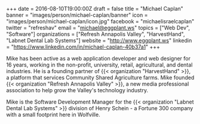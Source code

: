 +++
date = 2016-08-10T19:00:00Z
draft = false
title = "Michael Caplan"
banner = "images/person/michael-caplan/banner"
icon = "images/person/michael-caplan/icon.jpg"
facebook = "michaelisraelcaplan"
twitter = "refreshav"
email = "michael@eggplant.ws"
topics = ["Web Dev", "Software"]
organizations = ["Refresh Annapolis Valley", "HarvestHand", "Labnet Dental Lab Systems"]
website = "http://www.eggplant.ws"
linkedin = "https://www.linkedin.com/in/michael-caplan-40b37a1"
+++

Mike has been active as a web application developer and web designer for 16 years, working in the non-profit, university, retail, agricultural, and dental industries. He is a founding partner of {{< organization "HarvestHand" >}}, a platform that services Community Shared Agriculture farms. Mike founded {{< organization "Refresh Annapolis Valley" >}}, a new media professional association to help grow the Valley's technology industry.

Mike is the Software Development Manager for the {{< organization "Labnet Dental Lab Systems" >}} division of Henry Schein - a Fortune 300 company with a small footprint here in Wolfville.

